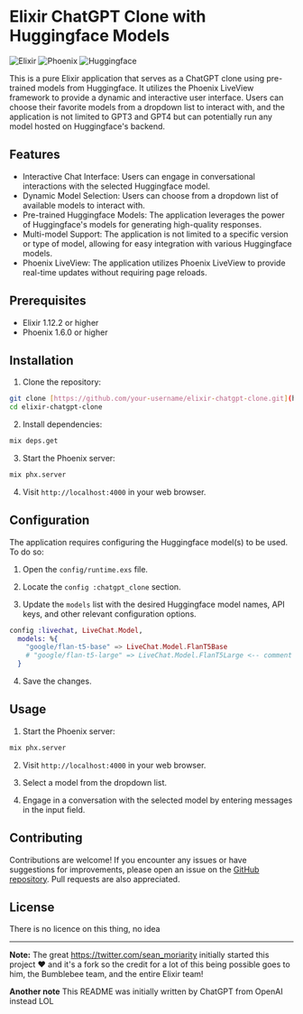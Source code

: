# Elixir ChatGPT Clone with Huggingface Models

![Elixir](https://img.shields.io/badge/Elixir-1.12.2-4B275F.svg?style=flat&logo=elixir)
![Phoenix](https://img.shields.io/badge/Phoenix-1.6.0-8751A1.svg?style=flat&logo=phoenix)
![Huggingface](https://img.shields.io/badge/Huggingface-4.9.1-2979FF.svg?style=flat&logo=huggingface)

This is a pure Elixir application that serves as a ChatGPT clone using pre-trained models from Huggingface. It utilizes the Phoenix LiveView framework to provide a dynamic and interactive user interface. Users can choose their favorite models from a dropdown list to interact with, and the application is not limited to GPT3 and GPT4 but can potentially run any model hosted on Huggingface's backend.

## Features

- Interactive Chat Interface: Users can engage in conversational interactions with the selected Huggingface model.
- Dynamic Model Selection: Users can choose from a dropdown list of available models to interact with.
- Pre-trained Huggingface Models: The application leverages the power of Huggingface's models for generating high-quality responses.
- Multi-model Support: The application is not limited to a specific version or type of model, allowing for easy integration with various Huggingface models.
- Phoenix LiveView: The application utilizes Phoenix LiveView to provide real-time updates without requiring page reloads.

## Prerequisites

- Elixir 1.12.2 or higher
- Phoenix 1.6.0 or higher

## Installation

1. Clone the repository:

```bash
git clone [https://github.com/your-username/elixir-chatgpt-clone.git](https://github.com/lorenzosinisi/livechat)
cd elixir-chatgpt-clone
```

2. Install dependencies:

```bash
mix deps.get
```

3. Start the Phoenix server:

```bash
mix phx.server
```

4. Visit `http://localhost:4000` in your web browser.

## Configuration

The application requires configuring the Huggingface model(s) to be used. To do so:

1. Open the `config/runtime.exs` file.

2. Locate the `config :chatgpt_clone` section.

3. Update the `models` list with the desired Huggingface model names, API keys, and other relevant configuration options.

```elixir
config :livechat, LiveChat.Model,
  models: %{
    "google/flan-t5-base" => LiveChat.Model.FlanT5Base
    # "google/flan-t5-large" => LiveChat.Model.FlanT5Large <-- comment out or add the models you want and the dropdown will pick it up
  }


```

4. Save the changes.

## Usage

1. Start the Phoenix server:

```bash
mix phx.server
```

2. Visit `http://localhost:4000` in your web browser.

3. Select a model from the dropdown list.

4. Engage in a conversation with the selected model by entering messages in the input field.

## Contributing

Contributions are welcome! If you encounter any issues or have suggestions for improvements, please open an issue on the [GitHub repository]([https://github.com/your-username/elixir-chatgpt-clone](https://github.com/lorenzosinisi/livechat)). Pull requests are also appreciated.


## License

There is no licence on this thing, no idea

---

**Note:** The great https://twitter.com/sean_moriarity initially started this project ❤️ and it's a fork so the credit for a lot of this being possible goes to him, the Bumblebee team, and the entire Elixir team!

**Another note** This README was initially written by ChatGPT from OpenAI instead LOL
